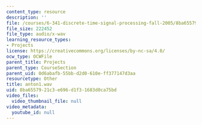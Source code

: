 ```yaml
---
content_type: resource
description: ''
file: /courses/6-341-discrete-time-signal-processing-fall-2005/8ba6557921c3e696d1f31683d0ca75bd_anton1.wav
file_size: 222452
file_type: audio/x-wav
learning_resource_types:
- Projects
license: https://creativecommons.org/licenses/by-nc-sa/4.0/
ocw_type: OCWFile
parent_title: Projects
parent_type: CourseSection
parent_uid: 0d6abafb-55bb-d2d0-610e-ff377147d3aa
resourcetype: Other
title: anton1.wav
uid: 8ba65579-21c3-e696-d1f3-1683d0ca75bd
video_files:
  video_thumbnail_file: null
video_metadata:
  youtube_id: null
---
```

